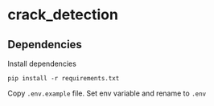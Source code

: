 # crack_detection

## Dependencies

Install dependencies

```shell
pip install -r requirements.txt
```

Copy `.env.example` file. Set env variable and rename to `.env`

